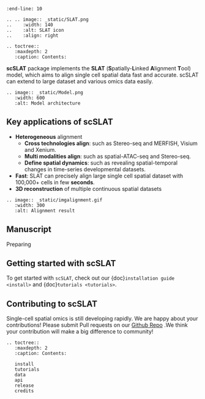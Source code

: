 ```{include} ../README.md
:end-line: 10
```

```{eval-rst}
.. .. image:: _static/SLAT.png
..    :width: 140
..    :alt: SLAT icon
..    :align: right
```

```{eval-rst}
.. toctree::
   :maxdepth: 2
   :caption: Contents:
```

**scSLAT** package implements the **SLAT** (**S**patially-**L**inked **A**lignment **T**ool) model, which aims to align single cell spatial data fast and accurate. scSLAT can extend to large dataset and various omics data easily.

```{eval-rst}
.. image:: _static/Model.png
   :width: 600
   :alt: Model architecture
```

## Key applications of scSLAT

- **Heterogeneous** alignment 
   - **Cross technologies align**: such as Stereo-seq and MERFISH, Visium and Xenium.
   - **Multi modalities align**: such as spatial-ATAC-seq and Stereo-seq. 
   - **Define spatial dynamics**: such as revealing spatial-temporal changes in time-series developmental datasets.
- **Fast**: SLAT can precisely align large single cell spatial dataset with 100,000+ cells  in few **seconds**.
- **3D reconstruction** of multiple continuous spatial datasets

```{eval-rst}
.. image:: _static/imgalignment.gif
   :width: 300
   :alt: Alignment result
```

## Manuscript
Preparing

## Getting started with scSLAT
To get started with ``scSLAT``, check out our {doc}`installation guide <install>` and {doc}`tutorials <tutorials>`.

## Contributing to scSLAT
Single-cell spatial omics is still developing rapidly. We are happy about your contributions! Please submit Pull requests on our [Github Repo](https://github.com/gao-lab/SLAT) .We think your contribution will make a big difference to community!


```{eval-rst}
.. toctree::
   :maxdepth: 2
   :caption: Contents:

   install
   tutorials
   data
   api
   release
   credits

```